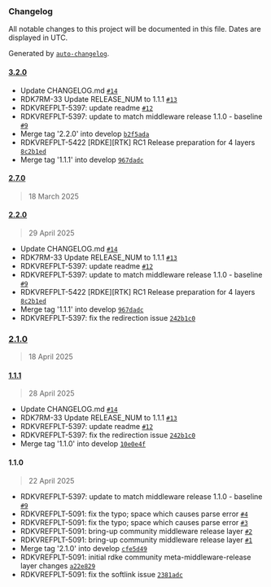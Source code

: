 ### Changelog

All notable changes to this project will be documented in this file. Dates are displayed in UTC.

Generated by [`auto-changelog`](https://github.com/CookPete/auto-changelog).

#### [3.2.0](https://github.com/rdkcentral/meta-middleware-release-rdke/compare/2.7.0...3.2.0)

- Update CHANGELOG.md [`#14`](https://github.com/rdkcentral/meta-middleware-release-rdke/pull/14)
- RDK7RM-33 Update RELEASE_NUM to 1.1.1 [`#13`](https://github.com/rdkcentral/meta-middleware-release-rdke/pull/13)
- RDKVREFPLT-5397: update readme [`#12`](https://github.com/rdkcentral/meta-middleware-release-rdke/pull/12)
- RDKVREFPLT-5397: update to match middleware release 1.1.0 - baseline [`#9`](https://github.com/rdkcentral/meta-middleware-release-rdke/pull/9)
- Merge tag '2.2.0' into develop [`b2f5ada`](https://github.com/rdkcentral/meta-middleware-release-rdke/commit/b2f5ada2b9e8c4cab96f0dc4da9530bed6988306)
- RDKVREFPLT-5422 [RDKE][RTK] RC1 Release preparation for 4 layers [`8c2b1ed`](https://github.com/rdkcentral/meta-middleware-release-rdke/commit/8c2b1edca2b7a537e10cf8f45ca93e823b0d1af4)
- Merge tag '1.1.1' into develop [`967dadc`](https://github.com/rdkcentral/meta-middleware-release-rdke/commit/967dadc497159f69081663a5cc1f74f6554f2632)

#### [2.7.0](https://github.com/rdkcentral/meta-middleware-release-rdke/compare/2.2.0...2.7.0)

> 18 March 2025

#### [2.2.0](https://github.com/rdkcentral/meta-middleware-release-rdke/compare/2.1.0...2.2.0)

> 29 April 2025

- Update CHANGELOG.md [`#14`](https://github.com/rdkcentral/meta-middleware-release-rdke/pull/14)
- RDK7RM-33 Update RELEASE_NUM to 1.1.1 [`#13`](https://github.com/rdkcentral/meta-middleware-release-rdke/pull/13)
- RDKVREFPLT-5397: update readme [`#12`](https://github.com/rdkcentral/meta-middleware-release-rdke/pull/12)
- RDKVREFPLT-5397: update to match middleware release 1.1.0 - baseline [`#9`](https://github.com/rdkcentral/meta-middleware-release-rdke/pull/9)
- RDKVREFPLT-5422 [RDKE][RTK] RC1 Release preparation for 4 layers [`8c2b1ed`](https://github.com/rdkcentral/meta-middleware-release-rdke/commit/8c2b1edca2b7a537e10cf8f45ca93e823b0d1af4)
- Merge tag '1.1.1' into develop [`967dadc`](https://github.com/rdkcentral/meta-middleware-release-rdke/commit/967dadc497159f69081663a5cc1f74f6554f2632)
- RDKVREFPLT-5397: fix the redirection issue [`242b1c0`](https://github.com/rdkcentral/meta-middleware-release-rdke/commit/242b1c099f47643212a0160a6602321f4f06333b)

### [2.1.0](https://github.com/rdkcentral/meta-middleware-release-rdke/compare/1.1.1...2.1.0)

> 18 April 2025

#### [1.1.1](https://github.com/rdkcentral/meta-middleware-release-rdke/compare/1.1.0...1.1.1)

> 28 April 2025

- Update CHANGELOG.md [`#14`](https://github.com/rdkcentral/meta-middleware-release-rdke/pull/14)
- RDK7RM-33 Update RELEASE_NUM to 1.1.1 [`#13`](https://github.com/rdkcentral/meta-middleware-release-rdke/pull/13)
- RDKVREFPLT-5397: update readme [`#12`](https://github.com/rdkcentral/meta-middleware-release-rdke/pull/12)
- RDKVREFPLT-5397: fix the redirection issue [`242b1c0`](https://github.com/rdkcentral/meta-middleware-release-rdke/commit/242b1c099f47643212a0160a6602321f4f06333b)
- Merge tag '1.1.0' into develop [`10e0e4f`](https://github.com/rdkcentral/meta-middleware-release-rdke/commit/10e0e4fb820f2e9bd80558b4fa3b1dac5b610958)

#### 1.1.0

> 22 April 2025

- RDKVREFPLT-5397: update to match middleware release 1.1.0 - baseline [`#9`](https://github.com/rdkcentral/meta-middleware-release-rdke/pull/9)
- RDKVREFPLT-5091: fix the typo; space which causes parse error [`#4`](https://github.com/rdkcentral/meta-middleware-release-rdke/pull/4)
- RDKVREFPLT-5091: fix the typo; space which causes parse error [`#3`](https://github.com/rdkcentral/meta-middleware-release-rdke/pull/3)
- RDKVREFPLT-5091: bring-up community middleware release layer [`#2`](https://github.com/rdkcentral/meta-middleware-release-rdke/pull/2)
- RDKVREFPLT-5091: bring-up community middleware release layer [`#1`](https://github.com/rdkcentral/meta-middleware-release-rdke/pull/1)
- Merge tag '2.1.0' into develop [`cfe5d49`](https://github.com/rdkcentral/meta-middleware-release-rdke/commit/cfe5d49cee2cd77bc20f57a2ea2d1d094831381d)
- RDKVREFPLT-5091: initial rdke community meta-middleware-release layer changes [`a22e829`](https://github.com/rdkcentral/meta-middleware-release-rdke/commit/a22e829bde4295992d0c8d554c0a8c82a52bf1f0)
- RDKVREFPLT-5091: fix the softlink issue [`2381adc`](https://github.com/rdkcentral/meta-middleware-release-rdke/commit/2381adc3a066ee1d8b93d8008fd5854dbace13d2)
